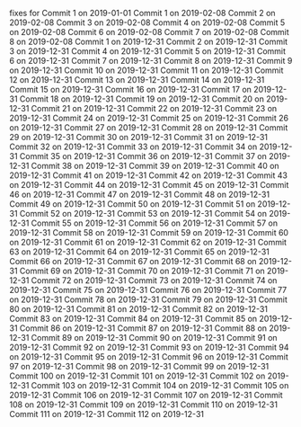fixes for 
Commit 1 on 2019-01-01
Commit 1 on 2019-02-08
Commit 2 on 2019-02-08
Commit 3 on 2019-02-08
Commit 4 on 2019-02-08
Commit 5 on 2019-02-08
Commit 6 on 2019-02-08
Commit 7 on 2019-02-08
Commit 8 on 2019-02-08
Commit 1 on 2019-12-31
Commit 2 on 2019-12-31
Commit 3 on 2019-12-31
Commit 4 on 2019-12-31
Commit 5 on 2019-12-31
Commit 6 on 2019-12-31
Commit 7 on 2019-12-31
Commit 8 on 2019-12-31
Commit 9 on 2019-12-31
Commit 10 on 2019-12-31
Commit 11 on 2019-12-31
Commit 12 on 2019-12-31
Commit 13 on 2019-12-31
Commit 14 on 2019-12-31
Commit 15 on 2019-12-31
Commit 16 on 2019-12-31
Commit 17 on 2019-12-31
Commit 18 on 2019-12-31
Commit 19 on 2019-12-31
Commit 20 on 2019-12-31
Commit 21 on 2019-12-31
Commit 22 on 2019-12-31
Commit 23 on 2019-12-31
Commit 24 on 2019-12-31
Commit 25 on 2019-12-31
Commit 26 on 2019-12-31
Commit 27 on 2019-12-31
Commit 28 on 2019-12-31
Commit 29 on 2019-12-31
Commit 30 on 2019-12-31
Commit 31 on 2019-12-31
Commit 32 on 2019-12-31
Commit 33 on 2019-12-31
Commit 34 on 2019-12-31
Commit 35 on 2019-12-31
Commit 36 on 2019-12-31
Commit 37 on 2019-12-31
Commit 38 on 2019-12-31
Commit 39 on 2019-12-31
Commit 40 on 2019-12-31
Commit 41 on 2019-12-31
Commit 42 on 2019-12-31
Commit 43 on 2019-12-31
Commit 44 on 2019-12-31
Commit 45 on 2019-12-31
Commit 46 on 2019-12-31
Commit 47 on 2019-12-31
Commit 48 on 2019-12-31
Commit 49 on 2019-12-31
Commit 50 on 2019-12-31
Commit 51 on 2019-12-31
Commit 52 on 2019-12-31
Commit 53 on 2019-12-31
Commit 54 on 2019-12-31
Commit 55 on 2019-12-31
Commit 56 on 2019-12-31
Commit 57 on 2019-12-31
Commit 58 on 2019-12-31
Commit 59 on 2019-12-31
Commit 60 on 2019-12-31
Commit 61 on 2019-12-31
Commit 62 on 2019-12-31
Commit 63 on 2019-12-31
Commit 64 on 2019-12-31
Commit 65 on 2019-12-31
Commit 66 on 2019-12-31
Commit 67 on 2019-12-31
Commit 68 on 2019-12-31
Commit 69 on 2019-12-31
Commit 70 on 2019-12-31
Commit 71 on 2019-12-31
Commit 72 on 2019-12-31
Commit 73 on 2019-12-31
Commit 74 on 2019-12-31
Commit 75 on 2019-12-31
Commit 76 on 2019-12-31
Commit 77 on 2019-12-31
Commit 78 on 2019-12-31
Commit 79 on 2019-12-31
Commit 80 on 2019-12-31
Commit 81 on 2019-12-31
Commit 82 on 2019-12-31
Commit 83 on 2019-12-31
Commit 84 on 2019-12-31
Commit 85 on 2019-12-31
Commit 86 on 2019-12-31
Commit 87 on 2019-12-31
Commit 88 on 2019-12-31
Commit 89 on 2019-12-31
Commit 90 on 2019-12-31
Commit 91 on 2019-12-31
Commit 92 on 2019-12-31
Commit 93 on 2019-12-31
Commit 94 on 2019-12-31
Commit 95 on 2019-12-31
Commit 96 on 2019-12-31
Commit 97 on 2019-12-31
Commit 98 on 2019-12-31
Commit 99 on 2019-12-31
Commit 100 on 2019-12-31
Commit 101 on 2019-12-31
Commit 102 on 2019-12-31
Commit 103 on 2019-12-31
Commit 104 on 2019-12-31
Commit 105 on 2019-12-31
Commit 106 on 2019-12-31
Commit 107 on 2019-12-31
Commit 108 on 2019-12-31
Commit 109 on 2019-12-31
Commit 110 on 2019-12-31
Commit 111 on 2019-12-31
Commit 112 on 2019-12-31

